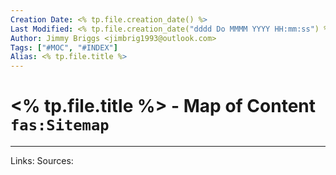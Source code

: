```yaml
---
Creation Date: <% tp.file.creation_date() %>
Last Modified: <% tp.file.creation_date("dddd Do MMMM YYYY HH:mm:ss") %>
Author: Jimmy Briggs <jimbrig1993@outlook.com>
Tags: ["#MOC", "#INDEX"]
Alias: <% tp.file.title %>
---
```


# <% tp.file.title %> - Map of Content `fas:Sitemap`

***
Links:
Sources: